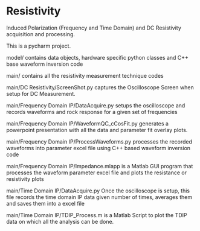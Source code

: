 # Resistivity
Induced Polarization (Frequency and Time Domain) and DC Resistivity acquisition and processing.

This is a pycharm project.

model/ 
contains data objects, hardware specific python classes and C++ base waveform inversion code

main/ 
contains all the resistivity measurement technique codes

main/DC Resistivity/ScreenShot.py
captures the Oscilloscope Screen when setup for DC Measurement.

main/Frequency Domain IP/DataAcquire.py
setups the oscilloscope and records waveforms and rock response for a given set of frequencies

main/Frequency Domain IP/WaveformQC_cCosFit.py
generates a powerpoint presentation with all the data and parameter fit overlay plots.

main/Frequency Domain IP/ProcessWaveforms.py
processes the recorded waveforms into parameter excel file using C++ based waveform inversion code

main/Frequency Domain IP/Impedance.mlapp
is a Matlab GUI program that processes the waveform parameter excel file and plots the resistance or resistivity plots

main/Time Domain IP/DataAcquire.py
Once the oscilloscope is setup, this file records the time domain IP data given number of times, averages them and saves them into a excel file

main/Time Domain IP/TDIP_Process.m
is a Matlab Script to plot the TDIP data on which all the analysis can be done.
